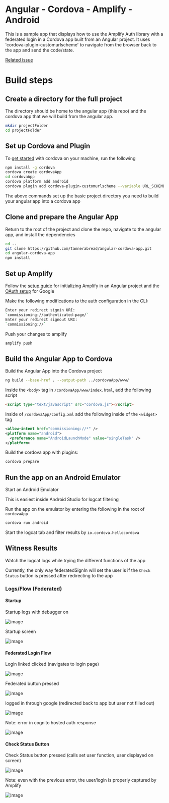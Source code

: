 # Angular - Cordova - Amplify - Android

This is a sample app that displays how to use the Amplify Auth library with a federated login in a Cordova app built from an Angular project. It uses 'cordova-plugin-customurlscheme' to navigate from the browser back to the app and send the code/state.

[Related issue](https://github.com/aws-amplify/amplify-js/issues/10301)


# Build steps
## Create a directory for the full project
The directory should be home to the angular app (this repo) and the cordova app that we will build from the angular app.
```bash
mkdir projectFolder
cd projectFolder
```


## Set up Cordova and Plugin
To [get started](https://cordova.apache.org/#getstarted) with cordova on your machine, run the following
```bash
npm install -g cordova
cordova create cordovaApp
cd cordovaApp
cordova platform add android
cordova plugin add cordova-plugin-customurlscheme --variable URL_SCHEME=commissioning
```
The above commands set up the basic project directory you need to build your angular app into a cordova app


## Clone and prepare the Angular App
Return to the root of the project and clone the repo, navigate to the angular app, and install the dependencies
```bash
cd ..
git clone https://github.com/tannerabread/angular-cordova-app.git
cd angular-cordova-app
npm install
```


## Set up Amplify
Follow the [setup guide](https://docs.amplify.aws/start/getting-started/setup/q/integration/angular/#create-a-new-amplify-backend) for initializing Amplify in an Angular project and the [OAuth setup](https://docs.amplify.aws/lib/auth/social/q/platform/js/) for Google

Make the following modifications to the auth configuration in the CLI:
```bash
Enter your redirect signin URI:
`commissioning://authenticated-page/`
Enter your redirect signout URI:
`commissioning://`
```

Push your changes to amplify
```bash
amplify push
```


## Build the Angular App to Cordova
Build the Angular App into the Cordova project
```bash
ng build --base-href . --output-path ../cordovaApp/www/
```
Inside the `<body>` tag in `/cordovaApp/www/index.html`, add the following script
```html
<script type="text/javascript" src="cordova.js"></script>
```
Inside of `/cordovaApp/config.xml` add the following inside of the `<widget>` tag
```xml
<allow-intent href="commissioning://*" />
<platform name="android">
  <preference name="AndroidLaunchMode" value="singleTask" />
</platform>
```
Build the cordova app with plugins:
```bash
cordova prepare
```


## Run the app on an Android Emulator
Start an Android Emulator 

This is easiest inside Android Studio for logcat filtering

Run the app on the emulator by entering the following in the root of `cordovaApp`
```bash
cordova run android
```
Start the logcat tab and filter results by `io.cordova.hellocordova`

## Witness Results
Watch the logcat logs while trying the different functions of the app

Currently, the only way federatedSignIn will set the user is if the `Check Status` button is pressed after redirecting to the app


### Logs/Flow (Federated)
#### Startup
Startup logs with debugger on

![image](https://user-images.githubusercontent.com/30082936/199230731-df417934-a24e-4254-81a3-7616929391a1.png)

Startup screen

![image](https://user-images.githubusercontent.com/30082936/199231898-7d6433b6-8dde-47f1-9d1f-e553db4f7b8d.png)



#### Federated Login Flow
Login linked clicked (navigates to login page)

![image](https://user-images.githubusercontent.com/30082936/199232258-305c6d10-c5f6-4410-8d2e-9e0a4b8eeefc.png)

Federated button pressed

![image](https://user-images.githubusercontent.com/30082936/199232310-258c0918-7d59-400b-870f-e1e70f1761f3.png)

logged in through google (redirected back to app but user not filled out)

![image](https://user-images.githubusercontent.com/30082936/199232370-b41cd122-a802-4176-a4da-0393aa728789.png)

Note: error in cognito hosted auth response

![image](https://user-images.githubusercontent.com/30082936/199231093-ef631cd5-a970-467c-87f8-08c9b5eecd4a.png)



#### Check Status Button
Check Status button pressed (calls set user function, user displayed on screen)

![image](https://user-images.githubusercontent.com/30082936/199233013-b649e444-5997-4244-9d41-4413caa7aa83.png)

Note: even with the previous error, the user/login is properly captured by Amplify

![image](https://user-images.githubusercontent.com/30082936/199231189-ddd47754-4314-4989-80bd-84325f88b89d.png)
